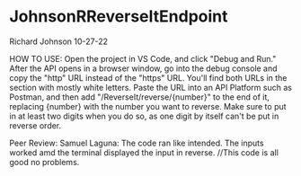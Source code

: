 # JohnsonRReverseItEndpoint

Richard Johnson
10-27-22

HOW TO USE: Open the project in VS Code, and click "Debug and Run." After the API opens in a browser window, go into the debug console and copy the "http" URL instead of the "https" URL. You'll find both URLs in the section with mostly white letters. Paste the URL into an API Platform such as Postman, and then add "/ReverseIt/reverse/{number}" to the end of it, replacing {number} with the number you want to reverse. Make sure to put in at least two digits when you do so, as one digit by itself can't be put in reverse order.

Peer Review: Samuel Laguna: The code ran like intended. The inputs worked amd the terminal displayed the input in reverse.
//This code is all good no problems.
